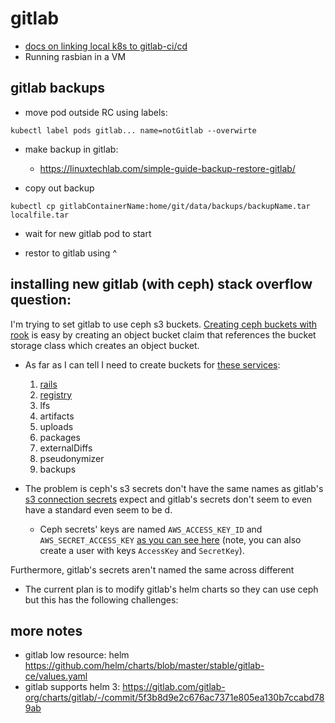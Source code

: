 # gitlab

- [docs on linking local k8s to gitlab-ci/cd](https://www.digitalocean.com/community/questions/adding-kubernetes-cluster-to-our-private-gitlab-server)
- Running rasbian in a VM

## gitlab backups

- move pod outside RC using labels:

`kubectl label pods gitlab... name=notGitlab --overwirte`

- make backup in gitlab:
  - https://linuxtechlab.com/simple-guide-backup-restore-gitlab/

- copy out backup

`kubectl cp gitlabContainerName:home/git/data/backups/backupName.tar localfile.tar`

- wait for new gitlab pod to start

- restor to gitlab using ^

## installing new gitlab (with ceph) stack overflow question:

I'm trying to set gitlab to use ceph s3 buckets. [Creating ceph buckets with rook](https://rook.io/docs/rook/v1.2/ceph-object-bucket-claim.html) is easy by creating an object bucket claim that references the bucket storage class which creates an object bucket.

- As far as I can tell I need to create buckets for [these services](https://docs.gitlab.com/charts/advanced/external-object-storage/index.html):
  1. [rails](https://gitlab.com/gitlab-org/charts/gitlab/-/blob/master/examples/objectstorage/rails.s3.yaml)
  2. [registry](https://gitlab.com/gitlab-org/charts/gitlab/-/blob/master/examples/objectstorage/registry.s3.yaml)
  3. lfs
  4. artifacts
  5. uploads
  6. packages
  7. externalDiffs
  8. pseudonymizer
  9. backups

- The problem is ceph's s3 secrets don't have the same names as gitlab's [s3 connection secrets](https://docs.gitlab.com/charts/charts/globals.html#connection) expect and gitlab's secrets don't seem to even have a standard even seem to be d.
  -  Ceph secrets' keys are named `AWS_ACCESS_KEY_ID` and `AWS_SECRET_ACCESS_KEY` [as you can see here](https://rook.io/docs/rook/v1.2/ceph-object.html) (note, you can also create a user with keys `AccessKey` and `SecretKey`).

Furthermore, gitlab's secrets aren't named the same across different 

- The current plan is to modify gitlab's helm charts so they can use ceph but this has the following challenges:


## more notes

- gitlab low resource: helm https://github.com/helm/charts/blob/master/stable/gitlab-ce/values.yaml
- gitlab supports helm 3: https://gitlab.com/gitlab-org/charts/gitlab/-/commit/5f3b8d9e2c676ac7371e805ea130b7ccabd789ab